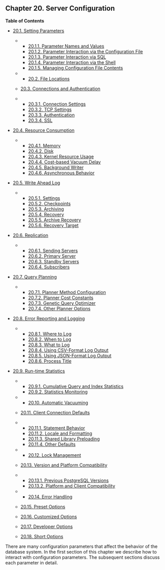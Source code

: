 ## Chapter 20. Server Configuration

**Table of Contents**

* [20.1. Setting Parameters](config-setting)

  * *   [20.1.1. Parameter Names and Values](config-setting#CONFIG-SETTING-NAMES-VALUES)
    * [20.1.2. Parameter Interaction via the Configuration File](config-setting#CONFIG-SETTING-CONFIGURATION-FILE)
    * [20.1.3. Parameter Interaction via SQL](config-setting#CONFIG-SETTING-SQL)
    * [20.1.4. Parameter Interaction via the Shell](config-setting#CONFIG-SETTING-SHELL)
    * [20.1.5. Managing Configuration File Contents](config-setting#CONFIG-INCLUDES)

  * *   [20.2. File Locations](runtime-config-file-locations)
  * [20.3. Connections and Authentication](runtime-config-connection)

    

  * *   [20.3.1. Connection Settings](runtime-config-connection#RUNTIME-CONFIG-CONNECTION-SETTINGS)
    * [20.3.2. TCP Settings](runtime-config-connection#RUNTIME-CONFIG-TCP-SETTINGS)
    * [20.3.3. Authentication](runtime-config-connection#RUNTIME-CONFIG-CONNECTION-AUTHENTICATION)
    * [20.3.4. SSL](runtime-config-connection#RUNTIME-CONFIG-CONNECTION-SSL)

* [20.4. Resource Consumption](runtime-config-resource)

  * *   [20.4.1. Memory](runtime-config-resource#RUNTIME-CONFIG-RESOURCE-MEMORY)
    * [20.4.2. Disk](runtime-config-resource#RUNTIME-CONFIG-RESOURCE-DISK)
    * [20.4.3. Kernel Resource Usage](runtime-config-resource#RUNTIME-CONFIG-RESOURCE-KERNEL)
    * [20.4.4. Cost-based Vacuum Delay](runtime-config-resource#RUNTIME-CONFIG-RESOURCE-VACUUM-COST)
    * [20.4.5. Background Writer](runtime-config-resource#RUNTIME-CONFIG-RESOURCE-BACKGROUND-WRITER)
    * [20.4.6. Asynchronous Behavior](runtime-config-resource#RUNTIME-CONFIG-RESOURCE-ASYNC-BEHAVIOR)

* [20.5. Write Ahead Log](runtime-config-wal)

  * *   [20.5.1. Settings](runtime-config-wal#RUNTIME-CONFIG-WAL-SETTINGS)
    * [20.5.2. Checkpoints](runtime-config-wal#RUNTIME-CONFIG-WAL-CHECKPOINTS)
    * [20.5.3. Archiving](runtime-config-wal#RUNTIME-CONFIG-WAL-ARCHIVING)
    * [20.5.4. Recovery](runtime-config-wal#RUNTIME-CONFIG-WAL-RECOVERY)
    * [20.5.5. Archive Recovery](runtime-config-wal#RUNTIME-CONFIG-WAL-ARCHIVE-RECOVERY)
    * [20.5.6. Recovery Target](runtime-config-wal#RUNTIME-CONFIG-WAL-RECOVERY-TARGET)

* [20.6. Replication](runtime-config-replication)

  * *   [20.6.1. Sending Servers](runtime-config-replication#RUNTIME-CONFIG-REPLICATION-SENDER)
    * [20.6.2. Primary Server](runtime-config-replication#RUNTIME-CONFIG-REPLICATION-PRIMARY)
    * [20.6.3. Standby Servers](runtime-config-replication#RUNTIME-CONFIG-REPLICATION-STANDBY)
    * [20.6.4. Subscribers](runtime-config-replication#RUNTIME-CONFIG-REPLICATION-SUBSCRIBER)

* [20.7. Query Planning](runtime-config-query)

  * *   [20.7.1. Planner Method Configuration](runtime-config-query#RUNTIME-CONFIG-QUERY-ENABLE)
    * [20.7.2. Planner Cost Constants](runtime-config-query#RUNTIME-CONFIG-QUERY-CONSTANTS)
    * [20.7.3. Genetic Query Optimizer](runtime-config-query#RUNTIME-CONFIG-QUERY-GEQO)
    * [20.7.4. Other Planner Options](runtime-config-query#RUNTIME-CONFIG-QUERY-OTHER)

* [20.8. Error Reporting and Logging](runtime-config-logging)

  * *   [20.8.1. Where to Log](runtime-config-logging#RUNTIME-CONFIG-LOGGING-WHERE)
    * [20.8.2. When to Log](runtime-config-logging#RUNTIME-CONFIG-LOGGING-WHEN)
    * [20.8.3. What to Log](runtime-config-logging#RUNTIME-CONFIG-LOGGING-WHAT)
    * [20.8.4. Using CSV-Format Log Output](runtime-config-logging#RUNTIME-CONFIG-LOGGING-CSVLOG)
    * [20.8.5. Using JSON-Format Log Output](runtime-config-logging#RUNTIME-CONFIG-LOGGING-JSONLOG)
    * [20.8.6. Process Title](runtime-config-logging#RUNTIME-CONFIG-LOGGING-PROC-TITLE)

* [20.9. Run-time Statistics](runtime-config-statistics)

  * *   [20.9.1. Cumulative Query and Index Statistics](runtime-config-statistics#RUNTIME-CONFIG-CUMULATIVE-STATISTICS)
    * [20.9.2. Statistics Monitoring](runtime-config-statistics#RUNTIME-CONFIG-STATISTICS-MONITOR)

  * *   [20.10. Automatic Vacuuming](runtime-config-autovacuum)
  * [20.11. Client Connection Defaults](runtime-config-client)

    

  * *   [20.11.1. Statement Behavior](runtime-config-client#RUNTIME-CONFIG-CLIENT-STATEMENT)
    * [20.11.2. Locale and Formatting](runtime-config-client#RUNTIME-CONFIG-CLIENT-FORMAT)
    * [20.11.3. Shared Library Preloading](runtime-config-client#RUNTIME-CONFIG-CLIENT-PRELOAD)
    * [20.11.4. Other Defaults](runtime-config-client#RUNTIME-CONFIG-CLIENT-OTHER)

  * *   [20.12. Lock Management](runtime-config-locks)
  * [20.13. Version and Platform Compatibility](runtime-config-compatible)

    

  * *   [20.13.1. Previous PostgreSQL Versions](runtime-config-compatible#RUNTIME-CONFIG-COMPATIBLE-VERSION)
    * [20.13.2. Platform and Client Compatibility](runtime-config-compatible#RUNTIME-CONFIG-COMPATIBLE-CLIENTS)

  * *   [20.14. Error Handling](runtime-config-error-handling)
  * [20.15. Preset Options](runtime-config-preset)
  * [20.16. Customized Options](runtime-config-custom)
  * [20.17. Developer Options](runtime-config-developer)
  * [20.18. Short Options](runtime-config-short)

There are many configuration parameters that affect the behavior of the database system. In the first section of this chapter we describe how to interact with configuration parameters. The subsequent sections discuss each parameter in detail.